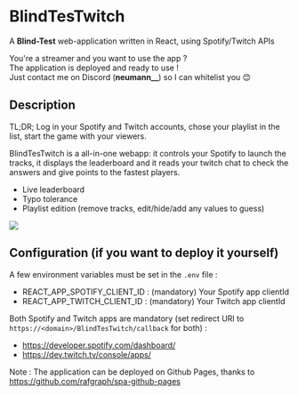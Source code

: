 # BlindTesTwitch

A **Blind-Test** web-application written in React, using Spotify/Twitch APIs

You're a streamer and you want to use the app ?   
The application is deployed and ready to use !   
Just contact me on Discord (**neumann__**) so I can whitelist you 😊

## Description

TL;DR; Log in your Spotify and Twitch accounts, chose your playlist in the list, start the game with your viewers.

BlindTesTwitch is a all-in-one webapp: it controls your Spotify to launch the tracks, it displays the leaderboard and it reads your twitch chat to check the answers and give points to the fastest players.

- Live leaderboard
- Typo tolerance
- Playlist edition (remove tracks, edit/hide/add any values to guess)

<kbd>
    <img src="https://i.imgur.com/OVHnnXW.gif" />
</kbd>

## Configuration (if you want to deploy it yourself)

A few environment variables must be set in the `.env` file :
- REACT_APP_SPOTIFY_CLIENT_ID : (mandatory) Your Spotify app clientId
- REACT_APP_TWITCH_CLIENT_ID : (mandatory) Your Twitch app clientId

Both Spotify and Twitch apps are mandatory (set redirect URI to `https://<domain>/BlindTesTwitch/callback` for both) :
- https://developer.spotify.com/dashboard/
- https://dev.twitch.tv/console/apps/

Note : The application can be deployed on Github Pages, thanks to https://github.com/rafgraph/spa-github-pages
